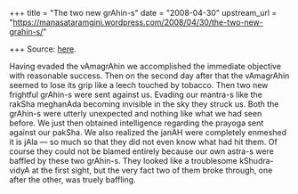 +++
title = "The two new grAhin-s"
date = "2008-04-30"
upstream_url = "https://manasataramgini.wordpress.com/2008/04/30/the-two-new-grahin-s/"

+++
Source: [here](https://manasataramgini.wordpress.com/2008/04/30/the-two-new-grahin-s/).

Having evaded the vAmagrAhin we accomplished the immediate objective
with reasonable success. Then on the second day after that the
vAmagrAhin seemed to lose its grip like a leech touched by tobacco. Then
two new frightful grAhin-s were sent against us. Evading our mantra-s
like the rakSha meghanAda becoming invisible in the sky they struck us.
Both the grAhin-s were utterly unexpected and nothing like what we had
seen before. We just then obtained intelligence regarding the prayoga
sent against our pakSha. We also realized the janAH were completely
enmeshed it is jAla — so much so that they did not even know what had
hit them. Of course they could not be blamed entirely because our own
astra-s were baffled by these two grAhin-s. They looked like a
troublesome kShudra-vidyA at the first sight, but the very fact two of
them broke through, one after the other, was truely baffling.

